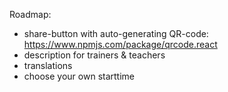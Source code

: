 Roadmap:

- share-button with auto-generating QR-code: https://www.npmjs.com/package/qrcode.react
- description for trainers & teachers
- translations
- choose your own starttime
